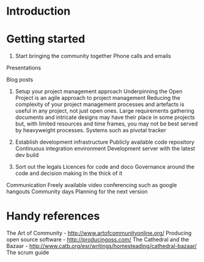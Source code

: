 # Introduction

# Getting started

<ol>
<li>Start bringing the community together
Phone calls and emails</li>
</ol><p>Presentations</p>

<p>Blog posts</p>

<ol>
<li><p>Setup your project management approach
Underpinning the Open Project is an agile approach to project management
Reducing the complexity of your project management processes and artefacts is useful in any project, not just open ones. Large requirements gathering documents and intricate designs may have their place in some projects but, with limited resources and time frames, you may not be best served by heavyweight processes.
Systems such as pivotal tracker</p></li>
<li><p>Establish development infrastructure
Publicly available code repository
Continuous integration environment
Development server with the latest dev build</p></li>
<li><p>Sort out the legals
Licences for code and doco
Governance around the code and decision making
In the thick of it</p></li>
</ol><p>Communication
Freely available video conferencing such as google hangouts
Community days
Planning for the next version</p>

<h1>
<a name="handy-references" class="anchor" href="#handy-references"><span class="octicon octicon-link"></span></a>Handy references</h1>

<p>The Art of Community - <a href="http://www.artofcommunityonline.org/">http://www.artofcommunityonline.org/</a>
Producing open source software - <a href="http://producingoss.com/">http://producingoss.com/</a>
The Cathedral and the Bazaar - <a href="http://www.catb.org/esr/writings/homesteading/cathedral-bazaar/">http://www.catb.org/esr/writings/homesteading/cathedral-bazaar/</a>
The scrum guide</p>
